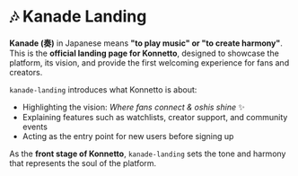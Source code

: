 # 🎶 Kanade Landing

**Kanade (奏)** in Japanese means **"to play music" or "to create harmony"**.  
This is the **official landing page for Konnetto**, designed to showcase the platform, its vision, and provide the first welcoming experience for fans and creators.

`kanade-landing` introduces what Konnetto is about:
- Highlighting the vision: *Where fans connect & oshis shine* ✨
- Explaining features such as watchlists, creator support, and community events
- Acting as the entry point for new users before signing up

As the **front stage of Konnetto**, `kanade-landing` sets the tone and harmony that represents the soul of the platform.
